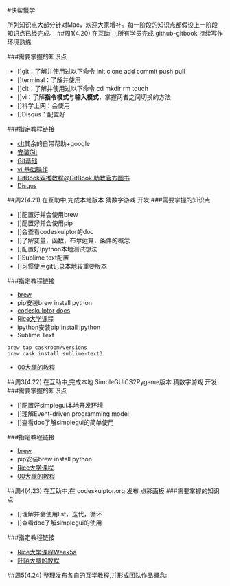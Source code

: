 #快帮慢学


所列知识点大部分针对Mac，欢迎大家增补。每一阶段的知识点都假设上一阶段知识点已经完成。
##周1(4.20) 在互助中,所有学员完成 github-gitbook 持续写作环境熟练

###需要掌握的知识点

- []git：了解并使用过以下命令 init clone add commit push pull
- []terminal：了解并使用
- []clt：了解并使用过以下命令 cd mkdir rm touch 
- []vi：了解**指令模式**与**输入模式**，掌握两者之间切换的方法
- []科学上网：会使用
- []Disqus：配置好

###指定教程链接

- [clt](http://guides.macrumors.com/Terminal)其余的自带帮助+google
- [安装Git](http://www.liaoxuefeng.com/wiki/0013739516305929606dd18361248578c67b8067c8c017b000/00137396287703354d8c6c01c904c7d9ff056ae23da865a000)
- [Git基础](http://www.liaoxuefeng.com/wiki/0013739516305929606dd18361248578c67b8067c8c017b000/0013743256916071d599b3aed534aaab22a0db6c4e07fd0000)
- [vi 基础操作](http://openmindclub.gitbooks.io/omooc-py/content/support/viOperation.html)
- [GitBook双推教程@GitBook 助教官方图书](http://openmindclub.gitbooks.io/omooc-py/content/support/dpush.html)
- [Disqus](http://openmindclub.gitbooks.io/omooc-py/content/support/Disqus_Setup.html)



##周2(4.21) 在互助中,完成本地版本 猜数字游戏 开发
###需要掌握的知识点
- []配置好并会使用brew
- []配置好并会使用pip
- []会查看codeskulptor的doc
- []了解变量，函数，布尔运算，条件的概念
- []配置好Ipython本地测试想法
- []Sublime text配置
- []习惯使用git记录本地较重要版本

###指定教程链接
- [brew](http://brew.sh)
- pip安装brew install python
- [codeskulptor docs](http://www.codeskulptor.org/docs.html)
- [Rice大学课程](https://class.coursera.org/interactivepython1-002)
- ipython安装pip install ipython
- Sublime Text 

```
brew tap caskroom/versions
brew cask install sublime-text3
```
- [00大腿的教程](http://kidult00.gitbooks.io/kidult-s-python-book/content/Week2/MiniProject-GuessTheNumber.html)



##周3(4.22) 在互助中,完成本地 SimpleGUICS2Pygame版本 猜数字游戏 开发
###需要掌握的知识点
- []配置好simplegui本地开发环境
- []理解Event-driven programming model
- []查看doc了解simplegui的简单使用

###指定教程链接
- [brew](http://brew.sh)
- pip安装brew install python
- [Rice大学课程](https://class.coursera.org/interactivepython1-002)
- [00大腿的教程](http://kidult00.gitbooks.io/kidult-s-python-book/content/Week2/MiniProject-GuessTheNumber.html)


##周4(4.23) 在互助中,在 codeskulptor.org 发布 点彩画板
###需要掌握的知识点
- []理解并会使用list，迭代，循环
- []查看doc了解simplegui的使用

###指定教程链接
- [Rice大学课程Week5a](https://class.coursera.org/interactivepython2-002)
- [阡陌大腿的教程](http://cici19891.gitbooks.io/pythoncamp0/content/source/part2/3.html)


##周5(4.24) 整理发布各自的互学教程,并形成团队作品概念: